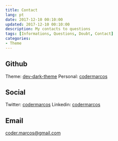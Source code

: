 ```yaml
---
title: Contact
lang: pt
date: 2017-12-10 00:10:00
updated: 2017-12-10 00:10:00
description: My contacts to questions
tags: [Informations, Questions, Doubt, Contact]
categories:
- Theme
---
```

## Github 
Theme: [dev-dark-theme](https://github.com/codermarcos/dev-dark-theme)
Personal: [codermarcos](https://github.com/codermarcos)

## Social 
Twitter: [codermarcos](https://twitter.com/codermarcos)
Linkedin: [codermarcos](https://br.linkedin.com/in/codermarcos)


## Email
[coder.marcos@gmail.com](mailto:coder.marcos@gmail.com)
 